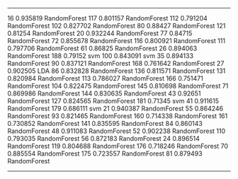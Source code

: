 ---  --------  ------------
 16  0.935819  RandomForest
117  0.801157  RandomForest
112  0.791204  RandomForest
102  0.827702  RandomForest
 80  0.88427   RandomForest
121  0.81254   RandomForest
 20  0.932244  RandomForest
 77  0.84715   RandomForest
 72  0.855678  RandomForest
116  0.800921  RandomForest
111  0.797706  RandomForest
 61  0.86825   RandomForest
 26  0.894063  RandomForest
188  0.79152   svm
100  0.843091  svm
 35  0.894133  RandomForest
 90  0.837121  RandomForest
168  0.761642  RandomForest
 27  0.902505  LDA
 86  0.832828  RandomForest
136  0.811571  RandomForest
131  0.820984  RandomForest
113  0.786027  RandomForest
166  0.751471  RandomForest
104  0.822475  RandomForest
145  0.810698  RandomForest
 71  0.869986  RandomForest
144  0.830635  RandomForest
 43  0.92651   RandomForest
127  0.824565  RandomForest
181  0.71345   svm
 41  0.911615  RandomForest
179  0.686111  svm
 21  0.940387  RandomForest
 55  0.864246  RandomForest
 93  0.821465  RandomForest
160  0.714338  RandomForest
161  0.730852  RandomForest
141  0.835595  RandomForest
 84  0.860143  RandomForest
 48  0.911083  RandomForest
 52  0.902238  RandomForest
110  0.793035  RandomForest
 56  0.872183  RandomForest
 24  0.896514  RandomForest
119  0.804688  RandomForest
176  0.718246  RandomForest
 70  0.885554  RandomForest
175  0.723557  RandomForest
 81  0.879493  RandomForest
---  --------  ------------